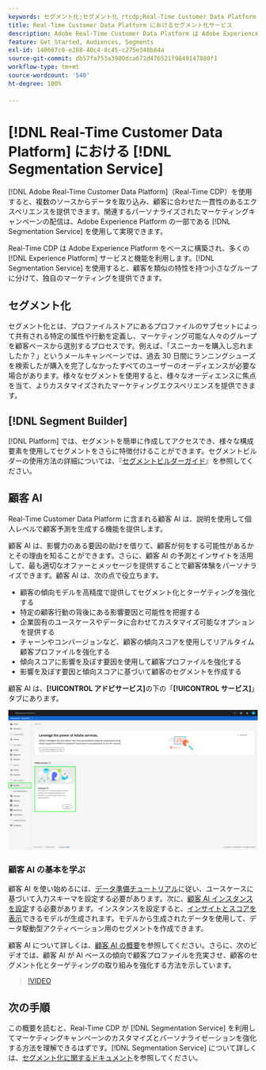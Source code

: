 ```yaml
---
keywords: セグメント化;セグメント化 rtcdp;Real-Time Customer Data Platform セグメント化
title: Real-Time Customer Data Platform におけるセグメント化サービス
description: Adobe Real-Time Customer Data Platform は Adobe Experience Platform をベースに構築され、多くの Experience Platform サービスと機能を利用します。セグメント化サービスを使用すると、顧客を類似の特性を持つ小さなグループに分けて、独自のマーケティングを提供できます。
feature: Get Started, Audiences, Segments
exl-id: 140667c0-e288-40c4-8c45-c275e348b84a
source-git-commit: db57fa753a3980dca671d476521f9849147880f1
workflow-type: tm+mt
source-wordcount: '540'
ht-degree: 100%

---
```


# [!DNL Real-Time Customer Data Platform] における [!DNL Segmentation Service]

[!DNL Adobe Real-Time Customer Data Platform]（Real-Time CDP）を使用すると、複数のソースからデータを取り込み、顧客に合わせた一貫性のあるエクスペリエンスを提供できます。関連するパーソナライズされたマーケティングキャンペーンの配信は、Adobe Experience Platform の一部である [!DNL Segmentation Service] を使用して実現できます。

Real-Time CDP は Adobe Experience Platform をベースに構築され、多くの [!DNL Experience Platform] サービスと機能を利用します。[!DNL Segmentation Service] を使用すると、顧客を類似の特性を持つ小さなグループに分けて、独自のマーケティングを提供できます。

## セグメント化

セグメント化とは、プロファイルストアにあるプロファイルのサブセットによって共有される特定の属性や行動を定義し、マーケティング可能な人々のグループを顧客ベースから選別するプロセスです。例えば、「スニーカーを購入し忘れましたか？」というメールキャンペーンでは、過去 30 日間にランニングシューズを検索したが購入を完了しなかったすべてのユーザーのオーディエンスが必要な場合があります。様々なセグメントを使用すると、様々なオーディエンスに焦点を当て、よりカスタマイズされたマーケティングエクスペリエンスを提供できます。

## [!DNL Segment Builder]

[!DNL Platform] では、セグメントを簡単に作成してアクセスでき、様々な構成要素を使用してセグメントをさらに特徴付けることができます。セグメントビルダーの使用方法の詳細については、『[セグメントビルダーガイド](./segment-builder-guide.md)』を参照してください。

## 顧客 AI

Real-Time Customer Data Platform に含まれる顧客 AI は、説明を使用して個人レベルで顧客予測を生成する機能を提供します。

顧客 AI は、影響力のある要因の助けを借りて、顧客が何をする可能性があるかとその理由を知ることができます。さらに、顧客 AI の予測とインサイトを活用して、最も適切なオファーとメッセージを提供することで顧客体験をパーソナライズできます。顧客 AI は、次の点で役立ちます。

* 顧客の傾向モデルを高精度で提供してセグメント化とターゲティングを強化する
* 特定の顧客行動の背後にある影響要因と可能性を把握する
* 企業固有のユースケースやデータに合わせてカスタマイズ可能なオプションを提供する
* チャーンやコンバージョンなど、顧客の傾向スコアを使用してリアルタイム顧客プロファイルを強化する
* 傾向スコアに影響を及ぼす要因を使用して顧客プロファイルを強化する
* 影響を及ぼす要因と傾向スコアに基づいて顧客のセグメントを作成する

顧客 AI は、**[!UICONTROL アドビサービス]**&#x200B;の下の「**[!UICONTROL サービス]**」タブにあります。

![顧客 AI の場所](../assets/overview/rtcdp-customer-ai.png)

### 顧客 AI の基本を学ぶ

顧客 AI を使い始めるには、[データ準備チュートリアル](../../intelligent-services/data-preparation.md)に従い、ユースケースに基づいて入力スキーマを設定する必要があります。次に、[顧客 AI インスタンスを設定](../../intelligent-services/customer-ai/user-guide/configure.md)する必要があります。インスタンスを設定すると、[インサイトとスコアを表示](../../intelligent-services/customer-ai/user-guide/discover-insights.md)できるモデルが生成されます。モデルから生成されたデータを使用して、データ駆動型アクティベーション用のセグメントを作成できます。

顧客 AI について詳しくは、[顧客 AI の概要](../../intelligent-services/customer-ai/overview.md)を参照してください。さらに、次のビデオでは、顧客 AI が AI ベースの傾向で顧客プロファイルを充実させ、顧客のセグメント化とターゲティングの取り組みを強化する方法を示しています。

>[!VIDEO](https://video.tv.adobe.com/v/40374/?quality=12&learn=on)


## 次の手順

この概要を読むと、Real-Time CDP が [!DNL Segmentation Service] を利用してマーケティングキャンペーンのカスタマイズとパーソナライゼーションを強化する方法を理解できるはずです。[!DNL Segmentation Service] について詳しくは、[セグメント化に関するドキュメント](../../segmentation/home.md)を参照してください。
